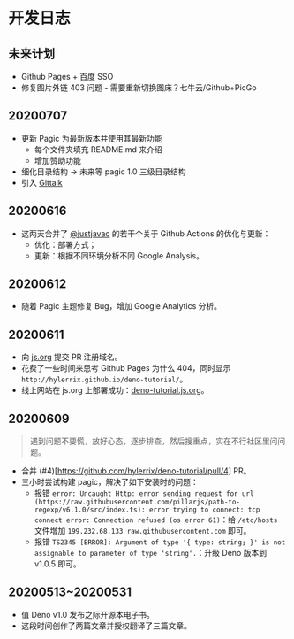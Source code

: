 # 开发日志

## 未来计划

* Github Pages + 百度 SSO
* 修复图片外链 403 问题 - 需要重新切换图床？七牛云/Github+PicGo

## 20200707

* 更新 Pagic 为最新版本并使用其最新功能
  * 每个文件夹填充 README.md 来介绍
  * 增加赞助功能
* 细化目录结构 -> 未来等 pagic 1.0 三级目录结构
* 引入 [Gittalk](https://github.com/gitalk/gitalk)

## 20200616

* 这两天合并了 [@justjavac](https://github.com/justjavac) 的若干个关于 Github Actions 的优化与更新：
  * 优化：部署方式；
  * 更新：根据不同环境分析不同 Google Analysis。

## 20200612

* 随着 Pagic 主题修复 Bug，增加 Google Analytics 分析。

## 20200611

* 向 [js.org](http://js.org/) 提交 PR 注册域名。
* 花费了一些时间来思考 Github Pages 为什么 404，同时显示 `http://hylerrix.github.io/deno-tutorial/`。
* 线上网站在 js.org 上部署成功：[deno-tutorial.js.org]( https://deno-tutorial.js.org)。

## 20200609

> 遇到问题不要慌，放好心态，逐步排查，然后搜重点，实在不行社区里问问题。

* 合并 (#4)[https://github.com/hylerrix/deno-tutorial/pull/4] PR。
* 三小时尝试构建 pagic，解决了如下安装时的问题：
  * 报错 `error: Uncaught Http: error sending request for url (https://raw.githubusercontent.com/pillarjs/path-to-regexp/v6.1.0/src/index.ts): error trying to connect: tcp connect error: Connection refused (os error 61)`：给 `/etc/hosts` 文件增加 `199.232.68.133 raw.githubusercontent.com` 即可。
  * 报错 `TS2345 [ERROR]: Argument of type '{ type: string; }' is not assignable to parameter of type 'string'.`：升级 Deno 版本到 v1.0.5 即可。

## 20200513~20200531

* 值 Deno v1.0 发布之际开源本电子书。
* 这段时间创作了两篇文章并授权翻译了三篇文章。